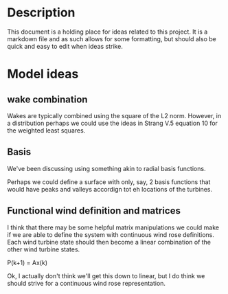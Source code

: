 # Description
This document is a holding place for ideas related to this project. 
It is a markdown file and as such allows for some formatting, but should also be quick and easy to edit when ideas strike.

# Model ideas
## wake combination
Wakes are typically combined using the square of the L2 norm. However, in a distribution perhaps we could use the ideas in 
Strang V.5 equation 10 for the weighted least squares.

## Basis
We've been discussing using something akin to radial basis functions.

Perhaps we could define a surface with only, say, 2 basis functions that would have peaks and valleys accordign tot eh locations of the turbines.

## Functional wind definition and matrices
I think that there may be some helpful matrix manipulations we could make if we are able to define the system with continuous wind rose definitions. Each wind turbine state should then become a linear combination of the other wind turbine states.

P(k+1) = Ax(k)

Ok, I actually don't think we'll get this down to linear, but I do think we should strive for a continuous wind rose representation.
